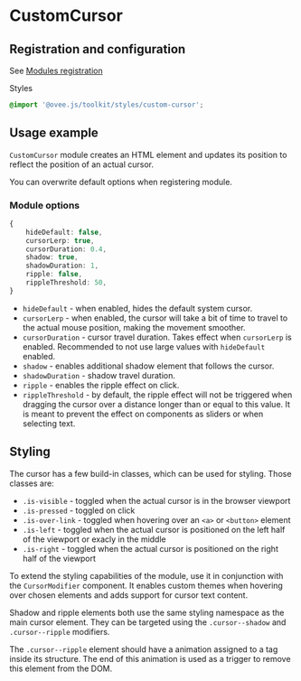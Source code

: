 # CustomCursor

## Registration and configuration

See [Modules registration](/docs/registration.md#modules)

Styles

```scss
@import '@ovee.js/toolkit/styles/custom-cursor';
```

## Usage example

`CustomCursor` module creates an HTML element and updates its position to reflect the position of an actual cursor.

You can overwrite default options when registering module.

### Module options

```ts
{
	hideDefault: false, 
	cursorLerp: true,
	cursorDuration: 0.4,
	shadow: true,
	shadowDuration: 1,
	ripple: false,
	rippleThreshold: 50,
}
```

- `hideDefault` - when enabled, hides the default system cursor.
- `cursorLerp` - when enabled, the cursor will take a bit of time to travel to the actual mouse position, making the movement smoother.
- `cursorDuration` - cursor travel duration. Takes effect when `cursorLerp` is enabled. Recommended to not use large values with `hideDefault` enabled.
- `shadow` - enables additional shadow element that follows the cursor.
- `shadowDuration` - shadow travel duration.
- `ripple` - enables the ripple effect on click.
- `rippleThreshold` - by default, the ripple effect will not be triggered when dragging the cursor over a distance longer than or equal to this value. It is meant to prevent the effect on components as sliders or when selecting text.

## Styling

The cursor has a few build-in classes, which can be used for styling. Those classes are:
- `.is-visible` - toggled when the actual cursor is in the browser viewport
- `.is-pressed` - toggled on click
- `.is-over-link` - toggled when hovering over an `<a>` or `<button>` element
- `.is-left` - toggled when the actual cursor is positioned on the left half of the viewport or exacly in the middle
- `.is-right` - toggled when the actual cursor is positioned on the right half of the viewport

To extend the styling capabilities of the module, use it in conjunction with the `CursorModifier` component. It enables custom themes when hovering over chosen elements and adds support for cursor text content.

Shadow and ripple elements both use the same styling namespace as the main cursor element. They can be targeted using the `.cursor--shadow` and `.cursor--ripple` modifiers.

The `.cursor--ripple` element should have a animation assigned to a tag inside its structure. The end of this animation is used as a trigger to remove this element from the DOM.